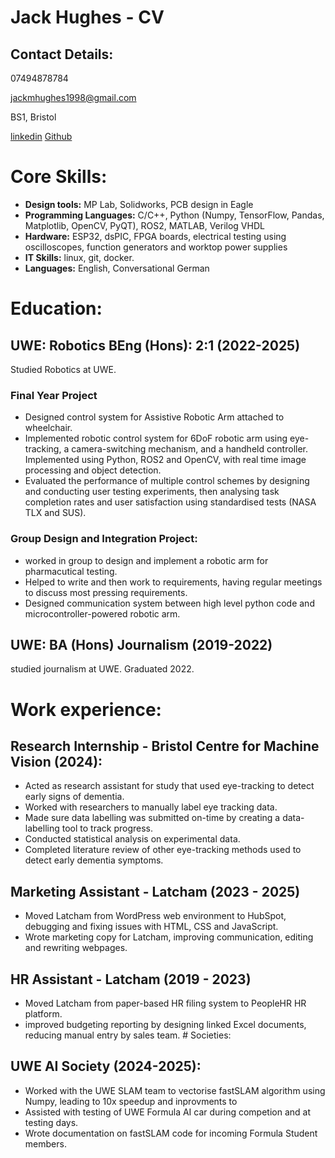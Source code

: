 # Jack Hughes - CV

## Contact Details:

07494878784

jackmhughes1998@gmail.com

BS1, Bristol

[linkedin](https://www.linkedin.com/in/jack-hughes-latchamdirect/)
[Github](https://github.com/jack4hughes)

# Core Skills:

- **Design tools:** MP Lab, Solidworks, PCB design in Eagle
- **Programming Languages:** C/C++, Python (Numpy, TensorFlow, Pandas,
Matplotlib, OpenCV, PyQT), ROS2, MATLAB, Verilog VHDL
- **Hardware:** ESP32, dsPIC, FPGA boards, electrical testing using
oscilloscopes, function generators and worktop power supplies
- **IT Skills:** linux, git, docker.
- **Languages:** English, Conversational German

# Education:

## UWE: Robotics BEng (Hons): 2:1 (2022-2025)

Studied Robotics at UWE. 

### Final Year Project

- Designed control system for Assistive Robotic Arm attached to wheelchair.
- Implemented robotic control system for 6DoF robotic arm using eye-tracking, a
camera-switching mechanism, and a handheld controller. Implemented using
Python, ROS2 and OpenCV, with real time image processing and object detection.
- Evaluated the performance of multiple control schemes by designing and
conducting user testing experiments, then analysing task completion rates and
user satisfaction using standardised tests (NASA TLX and SUS).

### Group Design and Integration Project:

- worked in group to design and implement a robotic arm for pharmacutical
testing.
- Helped to write and then work to requirements, having regular meetings to
discuss most pressing requirements.
- Designed communication system between high level python code and
microcontroller-powered robotic arm.

## UWE: BA (Hons) Journalism (2019-2022)
studied journalism at UWE. Graduated 2022.
# Work experience:

## Research Internship - Bristol Centre for Machine Vision (2024):
- Acted as research assistant for study that used eye-tracking to detect early
signs of dementia. 
- Worked with researchers to manually label eye tracking data. 
- Made sure data labelling was submitted on-time by creating a 
data-labelling tool to track progress.
- Conducted statistical analysis on experimental data. 
- Completed literature review of other eye-tracking methods used to detect
early dementia symptoms.

## Marketing Assistant - Latcham (2023 - 2025)

- Moved Latcham from WordPress web environment to HubSpot, debugging and fixing
issues with HTML, CSS and JavaScript.
- Wrote marketing copy for Latcham, improving communication, editing and
rewriting webpages.

## HR Assistant - Latcham (2019 - 2023)

- Moved Latcham from paper-based HR filing system to PeopleHR HR platform.
- improved budgeting reporting by designing linked Excel documents, reducing
manual entry by sales team. # Societies:

## UWE AI Society (2024-2025):
- Worked with the UWE SLAM team to vectorise fastSLAM algorithm using Numpy,
leading to 10x speedup and inprovments to 
- Assisted with testing of UWE Formula AI car during competion and at testing
days.
- Wrote documentation on fastSLAM code for incoming Formula Student members.
